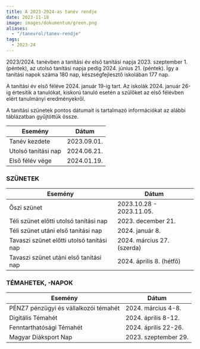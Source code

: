 ```yaml
---
title: A 2023-2024-as tanév rendje
date: 2023-11-18
image: images/dokumentum/green.png
aliases:
  - "/tanevrol/tanev-rendje"
tags:
  - 2023-24
---
```


2023/2024. tanévben a tanítási év első tanítási napja 2023. szeptember 1. (péntek), az utolsó tanítási napja pedig 2024. június 21. (péntek). Így a tanítási napok száma 180 nap, készségfejlesztő iskolában 177 nap.

A tanítási év első féléve 2024. január 19-ig tart. Az iskolák 2024. január 26-ig értesítik a tanulókat, kiskorú tanuló esetén a szülőket az első félévben elért tanulmányi eredményekről.

A tanítási szünetek pontos dátumait is tartalmazó információkat az alábbi táblázatban gyűjtöttük össze.

| Esemény             | Dátum                           |
|---------------------|---------------------------------|
| Tanév kezdete       | 2023.09.01. |
| Utolsó tanítási nap | 2024.06.21. |
| Első félév vége     | 2024.01.19. |

### SZÜNETEK

| Esemény                                   | Dátum                       |
|-------------------------------------------|-----------------------------|
| Őszi szünet                               | 2023.10.28 - 2023.11.05. |
| Téli szünet előtti utolsó tanítási nap    | 2023. december 21. |
| Téli szünet utáni első tanítási nap       | 2024. január 8.| 
| Tavaszi szünet előtti utolsó tanítási nap | 2024. március 27. (szerda) |
| Tavaszi szünet utáni első tanítási nap    | 2024. április 8. (hétfő) |

### TÉMAHETEK, -NAPOK

| Esemény                               | Dátum                |
|---------------------------------------|----------------------|
| PÉNZ7 pénzügyi és vállalkozói témahét | 2024. március 4-8. |
| Digitális Témahét                     | 2024. április 8-12. |
| Fenntarthatósági Témahét              | 2024. április 22-26. |
| Magyar Diáksport Nap                  | 2023. szeptember 29. |
